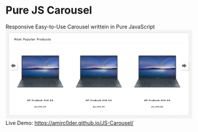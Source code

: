 # Pure JS Carousel 
Responsive Easy-to-Use Carousel writtein in Pure JavaScript 
![Carousel's preview](thumb.png)
Live Demo:
https://amirc0der.github.io/JS-Carousel/
